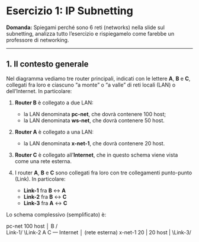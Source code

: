 # Esercizio 1: IP Subnetting

**Domanda:** Spiegami perché sono 6 reti (networks) nella slide sul subnetting, analizza tutto l’esercizio e rispiegamelo come farebbe un professore di networking.

---

## 1. Il contesto generale

Nel diagramma vediamo tre router principali, indicati con le lettere **A**, **B** e **C**, collegati fra loro e ciascuno “a monte” o “a valle” di reti locali (LAN) o dell’Internet. In particolare:

1. **Router B** è collegato a due LAN:
   - la LAN denominata **pc-net**, che dovrà contenere 100 host;
   - la LAN denominata **ws-net**, che dovrà contenere 50 host.

2. **Router A** è collegato a una LAN:
   - la LAN denominata **x-net-1**, che dovrà contenere 20 host.

3. **Router C** è collegato all’**Internet**, che in questo schema viene vista come una rete esterna.

4. I router **A**, **B** e **C** sono collegati fra loro con tre collegamenti punto-punto (Link). In particolare:
   - **Link-1** fra **B** ↔ **A**
   - **Link-2** fra **B** ↔ **C**
   - **Link-3** fra **A** ↔ **C**

Lo schema complessivo (semplificato) è:

 pc-net   100 host
      │
      B
     / \
Link-1/ \Link-2
A C — Internet
│ (rete esterna)
x-net-1 20 |
20 host |
\Link-3/
